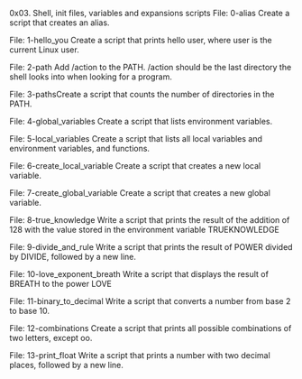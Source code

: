 0x03. Shell, init files, variables and expansions scripts
File: 0-alias Create a script that creates an alias.

File: 1-hello_you Create a script that prints hello user, where user is the current Linux user.

File: 2-path Add /action to the PATH. /action should be the last directory the shell looks into when looking for a program.

File: 3-pathsCreate a script that counts the number of directories in the PATH.

File: 4-global_variables Create a script that lists environment variables.

File: 5-local_variables Create a script that lists all local variables and environment variables, and functions.

File: 6-create_local_variable Create a script that creates a new local variable.

File: 7-create_global_variable Create a script that creates a new global variable.

File: 8-true_knowledge Write a script that prints the result of the addition of 128 with the value stored in the environment variable TRUEKNOWLEDGE

File: 9-divide_and_rule Write a script that prints the result of POWER divided by DIVIDE, followed by a new line.

File: 10-love_exponent_breath Write a script that displays the result of BREATH to the power LOVE

File: 11-binary_to_decimal Write a script that converts a number from base 2 to base 10.

File: 12-combinations Create a script that prints all possible combinations of two letters, except oo.

File: 13-print_float Write a script that prints a number with two decimal places, followed by a new line.
